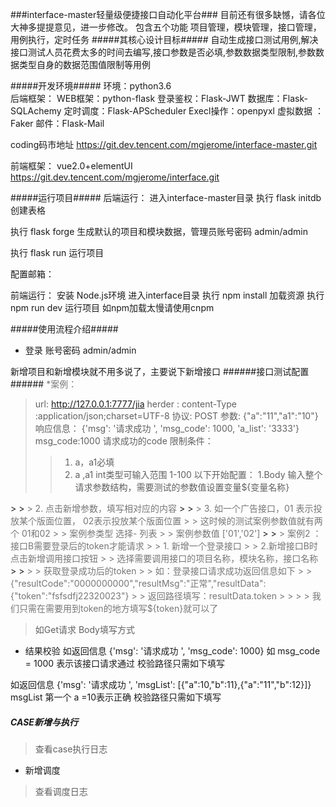 ###interface-master轻量级便捷接口自动化平台###
目前还有很多缺憾，请各位大神多提提意见，进一步修改。
包含五个功能 项目管理，模块管理，接口管理，用例执行，定时任务
#####其核心设计目标#####
自动生成接口测试用例,解决接口测试人员花费太多的时间去编写,接口参数是否必填,参数数据类型限制,参数数据类型自身的数据范围值限制等用例

#####开发环境#####
环境：python3.6   
后端框架：
WEB框架：python-flask
登录鉴权：Flask-JWT
数据库：Flask-SQLAchemy
定时调度：Flask-APScheduler
Execl操作：openpyxl
虚拟数据 ：Faker
邮件：Flask-Mail

coding码市地址
https://git.dev.tencent.com/mgjerome/interface-master.git

前端框架：
vue2.0+elementUI
https://git.dev.tencent.com/mgjerome/interface.git

#####运行项目#####
后端运行：
进入interface-master目录 执行  flask initdb  创建表格

执行  flask forge  生成默认的项目和模块数据，管理员账号密码   admin/admin

执行  flask run 运行项目


配置邮箱：


前端运行：
安装 Node.js环境 
进入interface目录 
执行 npm install 加载资源
执行 npm run dev 运行项目
如npm加载太慢请使用cnpm


#####使用流程介绍#####
*  登录   账号密码  admin/admin




新增项目和新增模块就不用多说了，主要说下新增接口
######接口测试配置######
<font color='#777'>
*案例：
 > url:  http://127.0.0.1:7777/jia
 > herder : content-Type :application/json;charset=UTF-8
 > 协议: POST
 > 参数: {"a":"11","a1":"10"}
 > 响应信息：
 > {'msg': '请求成功 ', 'msg_code': 1000, 'a_list': '3333'}
 > msg_code:1000 请求成功的code
 > 限制条件：
 >  > 1. a，a1必填 
 >  > 2. a ,a1  int类型可输入范围 1-100
 >  以下开始配置：
 > 1.Body 输入整个请求参数结构，需要测试的参数值设置变量${变量名称} 
</font>
 >  > 
<font color='#777'>
 > 2. 点击新增参数，填写相对应的内容
</font>
 >  > 
<font color='#777'>
 > 3. 如一个广告接口，01 表示投放某个版面位置， 02表示投放某个版面位置
 >  > 这时候的测试案例参数值就有两个 01和02
 >  > 案例参类型 选择- 列表 
 >  > 案例参数值 ['01','02']
</font>
 >  > 
<font color='#777'>
 > 案例2 ：接口B需要登录后的token才能请求
 >  > 1. 新增一个登录接口
 >  > 2.新增接口B时点击新增调用接口按钮
 >  > 选择需要调用接口的项目名称，模块名称，接口名称
</font>
 >  > 
<font color='#777'>
 >  > 获取登录成功后的token
 >  > 如：登录接口请求成功返回信息如下
 >  > {"resultCode":"0000000000","resultMsg":"正常","resultData":{"token":"fsfsdfj22320023"}
 >  > 返回路径填写：resultData.token
 >  > 
 >  > 我们只需在需要用到token的地方填写${token}就可以了


> 如Get请求 Body填写方式

</font>

* 结果校验
如返回信息 {'msg': '请求成功 ', 'msg_code': 1000}
如  msg_code = 1000 表示该接口请求通过
校验路径只需如下填写

如返回信息 
{'msg': '请求成功 ', 'msgList': [{"a":10,"b":11},{"a":"11","b":12}]}
msgList 第一个 a =10表示正确
校验路径只需如下填写


##### CASE新增与执行 #####

> 查看case执行日志



* 新增调度


> 查看调度日志










